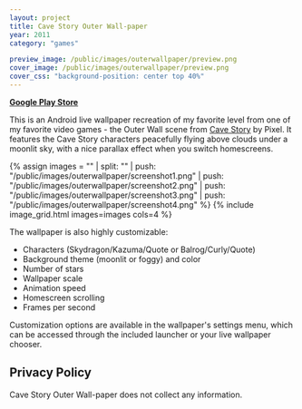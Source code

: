 ```yaml
---
layout: project
title: Cave Story Outer Wall-paper
year: 2011
category: "games"

preview_image: /public/images/outerwallpaper/preview.png
cover_image: /public/images/outerwallpaper/preview.png
cover_css: "background-position: center top 40%"
---
```


[**Google Play Store**](https://play.google.com/store/apps/details?id=com.kevinchen1992.outerwallpaper)

This is an Android live wallpaper recreation of my favorite level from one of my favorite video games - the Outer Wall scene from [Cave Story](https://www.cavestory.org/) by Pixel. It features the Cave Story characters peacefully flying above clouds under a moonlit sky, with a nice parallax effect when you switch homescreens. 


{% assign images = "" | split: ""
  | push: "/public/images/outerwallpaper/screenshot1.png"
  | push: "/public/images/outerwallpaper/screenshot2.png"
  | push: "/public/images/outerwallpaper/screenshot3.png"
  | push: "/public/images/outerwallpaper/screenshot4.png"
%}
{% include image_grid.html images=images cols=4 %}


The wallpaper is also highly customizable:
- Characters (Skydragon/Kazuma/Quote or Balrog/Curly/Quote)
- Background theme (moonlit or foggy) and color
- Number of stars
- Wallpaper scale
- Animation speed
- Homescreen scrolling
- Frames per second

Customization options are available in the wallpaper's settings menu, which can be accessed through the included launcher or your live wallpaper chooser.

## Privacy Policy

Cave Story Outer Wall-paper does not collect any information.